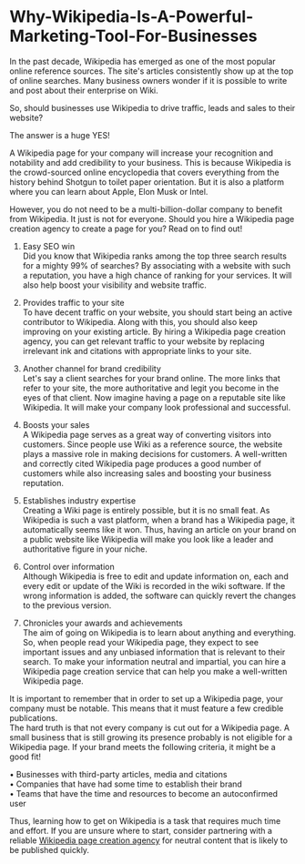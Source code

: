 # Why-Wikipedia-Is-A-Powerful-Marketing-Tool-For-Businesses
In the past decade, Wikipedia has emerged as one of the most popular online reference sources. The site's articles consistently show up at the top of online searches. Many business owners wonder if it is possible to write and post about their enterprise on Wiki. <br>

So, should businesses use Wikipedia to drive traffic, leads and sales to their website? <br>

The answer is a huge YES! <br>

A Wikipedia page for your company will increase your recognition and notability and add credibility to your business. This is because Wikipedia is the crowd-sourced online encyclopedia that covers everything from the history behind Shotgun to toilet paper orientation. But it is also a platform where you can learn about Apple, Elon Musk or Intel. <br>

However, you do not need to be a multi-billion-dollar company to benefit from Wikipedia. It just is not for everyone. Should you hire a Wikipedia page creation agency to create a page for you? Read on to find out! <br>

1.	Easy SEO win <br>
Did you know that Wikipedia ranks among the top three search results for a mighty 99% of searches? By associating with a website with such a reputation, you have a high chance of ranking for your services. It will also help boost your visibility and website traffic. <br>

2.	Provides traffic to your site <br>
To have decent traffic on your website, you should start being an active contributor to Wikipedia. Along with this, you should also keep improving on your existing article. By hiring a Wikipedia page creation agency, you can get relevant traffic to your website by replacing irrelevant ink and citations with appropriate links to your site. <br>

3.	Another channel for brand credibility <br>
Let's say a client searches for your brand online. The more links that refer to your site, the more authoritative and legit you become in the eyes of that client. Now imagine having a page on a reputable site like Wikipedia. It will make your company look professional and successful. <br>

4.	Boosts your sales <br>
A Wikipedia page serves as a great way of converting visitors into customers. Since people use Wiki as a reference source, the website plays a massive role in making decisions for customers. A well-written and correctly cited Wikipedia page produces a good number of customers while also increasing sales and boosting your business reputation. <br>

5.	Establishes industry expertise <br>
Creating a Wiki page is entirely possible, but it is no small feat. As Wikipedia is such a vast platform, when a brand has a Wikipedia page, it automatically seems like it won. Thus, having an article on your brand on a public website like Wikipedia will make you look like a leader and authoritative figure in your niche. <br>

6.	Control over information <br>
Although Wikipedia is free to edit and update information on, each and every edit or update of the Wiki is recorded in the wiki software. If the wrong information is added, the software can quickly revert the changes to the previous version. <br>

7.	Chronicles your awards and achievements <br>
The aim of going on Wikipedia is to learn about anything and everything. So, when people read your Wikipedia page, they expect to see important issues and any unbiased information that is relevant to their search. To make your information neutral and impartial, you can hire a Wikipedia page creation service that can help you make a well-written Wikipedia page. <br>


It is important to remember that in order to set up a Wikipedia page, your company must be notable. This means that it must feature a few credible publications. <br>
The hard truth is that not every company is cut out for a Wikipedia page. A small business that is still growing its presence probably is not eligible for a Wikipedia page. If your brand meets the following criteria, it might be a good fit! <br>

•	Businesses with third-party articles, media and citations <br>
•	Companies that have had some time to establish their brand <br>
•	Teams that have the time and resources to become an autoconfirmed user <br>

Thus, learning how to get on Wikipedia is a task that requires much time and effort. If you are unsure where to start, consider partnering with a reliable <a href="https://www.hatsoffdigital.com/services/wikipedia-page-creation/">Wikipedia page creation agency</a> for neutral content that is likely to be published quickly. <br>
